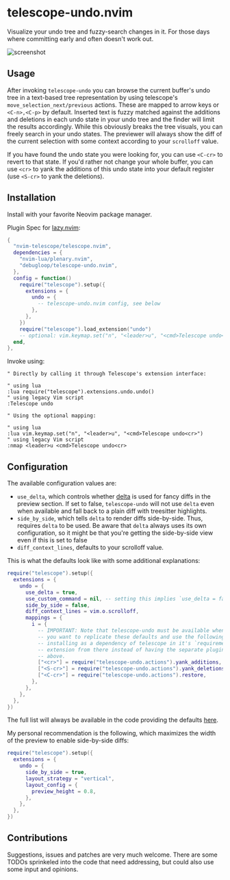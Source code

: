 # telescope-undo.nvim
Visualize your undo tree and fuzzy-search changes in it. For those days where committing early and
often doesn't work out.

![screenshot](https://user-images.githubusercontent.com/4604331/208297854-df5a104a-2fc1-4411-9f5f-5e40454d8dac.png)

## Usage

After invoking `telescope-undo` you can browse the current buffer's undo tree in a text-based tree
representation by using telescope's `move_selection_next/previous` actions. These are mapped to
arrow keys or `<C-n>,<C-p>` by default. Inserted text is fuzzy matched against the additions and
deletions in each undo state in your undo tree and the finder will limit the results accordingly.
While this obviously breaks the tree visuals, you can freely search in your undo states. The
previewer will always show the diff of the current selection with some context according to your
`scrolloff` value.

If you have found the undo state you were looking for, you can use `<C-cr>` to revert to that state.
If you'd rather not change your whole buffer, you can use `<cr>` to yank the additions of this undo
state into your default register (use `<S-cr>` to yank the deletions).

## Installation
Install with your favorite Neovim package manager.

Plugin Spec for [lazy.nvim](https://github.com/folke/lazy.nvim):

```lua
{
  "nvim-telescope/telescope.nvim",
  dependencies = {
    "nvim-lua/plenary.nvim",
    "debugloop/telescope-undo.nvim",
  },
  config = function()
    require("telescope").setup({
      extensions = {
        undo = {
          -- telescope-undo.nvim config, see below
        },
      },
    })
    require("telescope").load_extension("undo")
    -- optional: vim.keymap.set("n", "<leader>u", "<cmd>Telescope undo<cr>")
  end,
},
```

Invoke using:

```viml
" Directly by calling it through Telescope's extension interface:

" using lua
:lua require("telescope").extensions.undo.undo()
" using legacy Vim script
:Telescope undo

" Using the optional mapping:

" using lua
:lua vim.keymap.set("n", "<leader>u", "<cmd>Telescope undo<cr>")
" using legacy Vim script
:nmap <leader>u <cmd>Telescope undo<cr>
```


## Configuration

The available configuration values are:

* `use_delta`, which controls whether [delta](https://github.com/dandavison/delta) is used for fancy
diffs in the preview section. If set to false, `telescope-undo` will not use `delta` even when
available and fall back to a plain diff with treesitter highlights.
* `side_by_side`, which tells `delta` to render diffs side-by-side. Thus, requires `delta` to be
used. Be aware that `delta` always uses its own configuration, so it might be that you're getting
the side-by-side view even if this is set to false
* `diff_context_lines`, defaults to your scrolloff value.

This is what the defaults look like with some additional explanations:

```lua
require("telescope").setup({
  extensions = {
    undo = {
      use_delta = true,
      use_custom_command = nil, -- setting this implies `use_delta = false`. Accepted format is: { "bash", "-c", "echo '$DIFF' | delta" }
      side_by_side = false,
      diff_context_lines = vim.o.scrolloff,
      mappings = {
        i = {
          -- IMPORTANT: Note that telescope-undo must be available when telescope is configured if
          -- you want to replicate these defaults and use the following actions. This means
          -- installing as a dependency of telescope in it's `requirements` and loading this
          -- extension from there instead of having the separate plugin definition as outlined
          -- above.
          ["<cr>"] = require("telescope-undo.actions").yank_additions,
          ["<S-cr>"] = require("telescope-undo.actions").yank_deletions,
          ["<C-cr>"] = require("telescope-undo.actions").restore,
        },
      },
    },
  },
})
```

The full list will always be available in the code providing the defaults
[here](https://github.com/debugloop/telescope-undo.nvim/blob/main/lua/telescope/_extensions/undo.lua#L6).

My personal recommendation is the following, which maximizes the width of the preview to enable
side-by-side diffs:

```lua
require("telescope").setup({
  extensions = {
    undo = {
      side_by_side = true,
      layout_strategy = "vertical",
      layout_config = {
        preview_height = 0.8,
      },
    },
  },
})
```

## Contributions

Suggestions, issues and patches are very much welcome. There are some TODOs sprinkeled into the code
that need addressing, but could also use some input and opinions.
